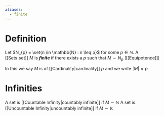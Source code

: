 ```yaml
---
aliases:
  - finite
---
```

# Definition
Let $N_{p} = \set{n \in \mathbb{N} : n \leq p}$ for some $p \in \mathbb{N}$. A [[Sets|set]] $M$ is ___finite___ if there exists a $p$ such that $M \sim N_p$ ([[Equipotence]])

In this we say $M$ is of [[Cardinality|cardinality]] $p$ and we write $|M| = p$
# Infinities
A set is [[Countable Infinity|countably infinite]] if $M \sim \mathbb{N}$
A set is [[Uncountable Infinity|uncountably infinite]] if $M \sim \mathbb{R}$
